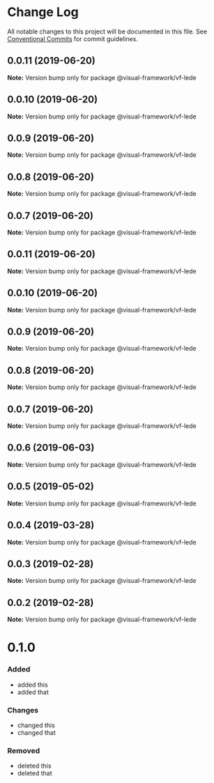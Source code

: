 # Change Log

All notable changes to this project will be documented in this file.
See [Conventional Commits](https://conventionalcommits.org) for commit guidelines.

## 0.0.11 (2019-06-20)

**Note:** Version bump only for package @visual-framework/vf-lede





## 0.0.10 (2019-06-20)

**Note:** Version bump only for package @visual-framework/vf-lede





## 0.0.9 (2019-06-20)

**Note:** Version bump only for package @visual-framework/vf-lede





## 0.0.8 (2019-06-20)

**Note:** Version bump only for package @visual-framework/vf-lede





## 0.0.7 (2019-06-20)

**Note:** Version bump only for package @visual-framework/vf-lede





## 0.0.11 (2019-06-20)

**Note:** Version bump only for package @visual-framework/vf-lede





## 0.0.10 (2019-06-20)

**Note:** Version bump only for package @visual-framework/vf-lede





## 0.0.9 (2019-06-20)

**Note:** Version bump only for package @visual-framework/vf-lede





## 0.0.8 (2019-06-20)

**Note:** Version bump only for package @visual-framework/vf-lede





## 0.0.7 (2019-06-20)

**Note:** Version bump only for package @visual-framework/vf-lede





## 0.0.6 (2019-06-03)

**Note:** Version bump only for package @visual-framework/vf-lede





## 0.0.5 (2019-05-02)

**Note:** Version bump only for package @visual-framework/vf-lede





## 0.0.4 (2019-03-28)

**Note:** Version bump only for package @visual-framework/vf-lede





## 0.0.3 (2019-02-28)

**Note:** Version bump only for package @visual-framework/vf-lede





## 0.0.2 (2019-02-28)

**Note:** Version bump only for package @visual-framework/vf-lede





# 0.1.0

### Added
- added this
- added that

### Changes

- changed this
- changed that

### Removed

- deleted this
- deleted that
